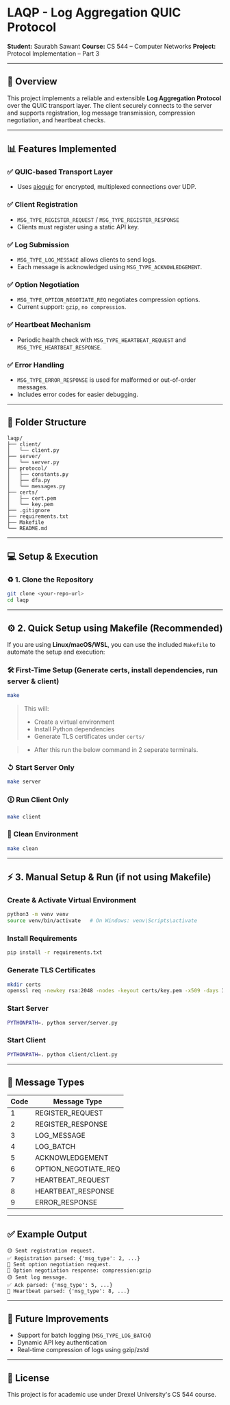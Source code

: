 # LAQP - Log Aggregation QUIC Protocol

**Student:** Saurabh Sawant
**Course:** CS 544 – Computer Networks
**Project:** Protocol Implementation – Part 3

---

## 🔧 Overview

This project implements a reliable and extensible **Log Aggregation Protocol** over the QUIC transport layer. The client securely connects to the server and supports registration, log message transmission, compression negotiation, and heartbeat checks.

---

## 📊 Features Implemented

### ✅ QUIC-based Transport Layer

- Uses [aioquic](https://github.com/aiortc/aioquic) for encrypted, multiplexed connections over UDP.

### ✅ Client Registration

- `MSG_TYPE_REGISTER_REQUEST` / `MSG_TYPE_REGISTER_RESPONSE`
- Clients must register using a static API key.

### ✅ Log Submission

- `MSG_TYPE_LOG_MESSAGE` allows clients to send logs.
- Each message is acknowledged using `MSG_TYPE_ACKNOWLEDGEMENT`.

### ✅ Option Negotiation

- `MSG_TYPE_OPTION_NEGOTIATE_REQ` negotiates compression options.
- Current support: `gzip`, `no compression`.

### ✅ Heartbeat Mechanism

- Periodic health check with `MSG_TYPE_HEARTBEAT_REQUEST` and `MSG_TYPE_HEARTBEAT_RESPONSE`.

### ✅ Error Handling

- `MSG_TYPE_ERROR_RESPONSE` is used for malformed or out-of-order messages.
- Includes error codes for easier debugging.

---

## 📅 Folder Structure

```
laqp/
├── client/
│   └── client.py
├── server/
│   └── server.py
├── protocol/
│   ├── constants.py
│   ├── dfa.py
│   └── messages.py
├── certs/
│   ├── cert.pem
│   └── key.pem
├── .gitignore
├── requirements.txt
├── Makefile
└── README.md
```

---

## 💻 Setup & Execution

### ♻️ 1. Clone the Repository

```bash
git clone <your-repo-url>
cd laqp
```

---

## ⚙️ 2. Quick Setup using Makefile (Recommended)

If you are using **Linux/macOS/WSL**, you can use the included `Makefile` to automate the setup and execution:

### 🛠️ First-Time Setup (Generate certs, install dependencies, run server & client)

```bash
make
```

> This will:
>
> - Create a virtual environment
> - Install Python dependencies
> - Generate TLS certificates under `certs/`

> - After this run the below command in 2 seperate terminals.

### ↺ Start Server Only

```bash
make server
```

### 🛈 Run Client Only

```bash
make client
```

### 🛁 Clean Environment

```bash
make clean
```

---

## ⚡ 3. Manual Setup & Run (if not using Makefile)

### Create & Activate Virtual Environment

```bash
python3 -m venv venv
source venv/bin/activate   # On Windows: venv\Scripts\activate
```

### Install Requirements

```bash
pip install -r requirements.txt
```

### Generate TLS Certificates

```bash
mkdir certs
openssl req -newkey rsa:2048 -nodes -keyout certs/key.pem -x509 -days 365 -out certs/cert.pem -subj "/CN=localhost"
```

### Start Server

```bash
PYTHONPATH=. python server/server.py
```

### Start Client

```bash
PYTHONPATH=. python client/client.py
```

---

## 🧪 Message Types

| Code | Message Type         |
| ---- | -------------------- |
| 1    | REGISTER_REQUEST     |
| 2    | REGISTER_RESPONSE    |
| 3    | LOG_MESSAGE          |
| 4    | LOG_BATCH            |
| 5    | ACKNOWLEDGEMENT      |
| 6    | OPTION_NEGOTIATE_REQ |
| 7    | HEARTBEAT_REQUEST    |
| 8    | HEARTBEAT_RESPONSE   |
| 9    | ERROR_RESPONSE       |

---

## ✅ Example Output

```
🟡 Sent registration request.
✅ Registration parsed: {'msg_type': 2, ...}
📱 Sent option negotiation request.
📱 Option negotiation response: compression:gzip
🟡 Sent log message.
✅ Ack parsed: {'msg_type': 5, ...}
🔄 Heartbeat parsed: {'msg_type': 8, ...}
```

---

## 📙 Future Improvements

- Support for batch logging (`MSG_TYPE_LOG_BATCH`)
- Dynamic API key authentication
- Real-time compression of logs using gzip/zstd

---

## 📖 License

This project is for academic use under Drexel University's CS 544 course.
